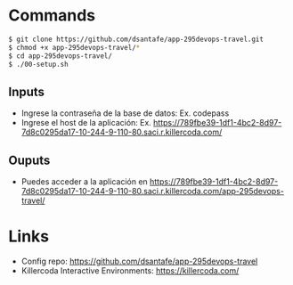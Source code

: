 # Commands
```bash
$ git clone https://github.com/dsantafe/app-295devops-travel.git
$ chmod +x app-295devops-travel/*
$ cd app-295devops-travel/
$ ./00-setup.sh 
```

## Inputs
- Ingrese la contraseña de la base de datos:  Ex. codepass
- Ingrese el host de la aplicación: Ex. https://789fbe39-1df1-4bc2-8d97-7d8c0295da17-10-244-9-110-80.saci.r.killercoda.com/

## Ouputs
- Puedes acceder a la aplicación en https://789fbe39-1df1-4bc2-8d97-7d8c0295da17-10-244-9-110-80.saci.r.killercoda.com/app-295devops-travel/

# Links
- Config repo: https://github.com/dsantafe/app-295devops-travel
- Killercoda Interactive Environments: https://killercoda.com/